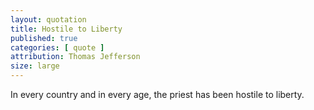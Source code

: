 ```yaml
---
layout: quotation
title: Hostile to Liberty
published: true
categories: [ quote ]
attribution: Thomas Jefferson
size: large
---
```


In every country and in every age, the priest has been hostile to liberty.
